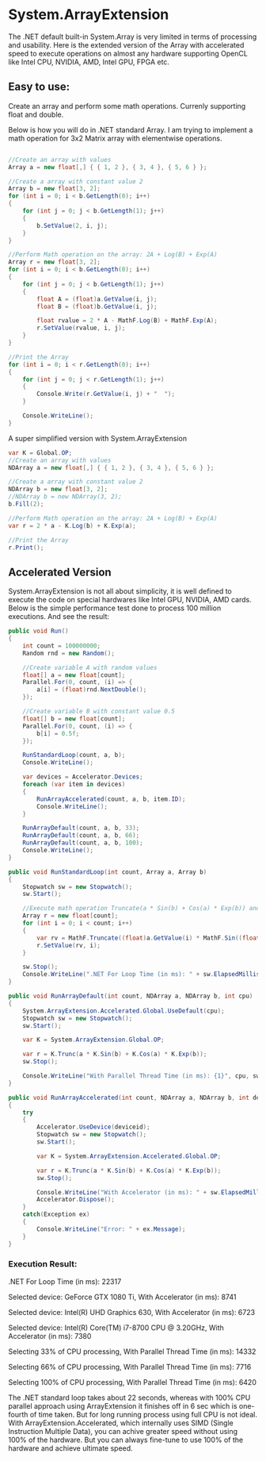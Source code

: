 # System.ArrayExtension

The .NET default built-in System.Array is very limited in terms of processing and usability. Here is the extended version of the Array with accelerated speed to execute operations on almost any hardware supporting OpenCL like Intel CPU, NVIDIA, AMD, Intel GPU, FPGA etc.

## Easy to use:
Create an array and perform some math operations. Currenly supporting float and double. 

Below is how you will do in .NET standard Array. I am trying to implement a math operation for 3x2 Matrix array with elementwise operations. 

```csharp

//Create an array with values
Array a = new float[,] { { 1, 2 }, { 3, 4 }, { 5, 6 } };

//Create a array with constant value 2
Array b = new float[3, 2];
for (int i = 0; i < b.GetLength(0); i++)
{
    for (int j = 0; j < b.GetLength(1); j++)
    {
        b.SetValue(2, i, j);
    }
}

//Perform Math operation on the array: 2A + Log(B) + Exp(A)
Array r = new float[3, 2];
for (int i = 0; i < b.GetLength(0); i++)
{
    for (int j = 0; j < b.GetLength(1); j++)
    {
        float A = (float)a.GetValue(i, j);
        float B = (float)b.GetValue(i, j);

        float rvalue = 2 * A - MathF.Log(B) + MathF.Exp(A);
        r.SetValue(rvalue, i, j);
    }
}

//Print the Array
for (int i = 0; i < r.GetLength(0); i++)
{
    for (int j = 0; j < r.GetLength(1); j++)
    {
        Console.Write(r.GetValue(i, j) + "  ");
    }

    Console.WriteLine();
}
```

A super simplified version with System.ArrayExtension
```csharp
var K = Global.OP;
//Create an array with values
NDArray a = new float[,] { { 1, 2 }, { 3, 4 }, { 5, 6 } };

//Create a array with constant value 2
NDArray b = new float[3, 2];
//NDArray b = new NDArray(3, 2);
b.Fill(2);

//Perform Math operation on the array: 2A + Log(B) + Exp(A)
var r = 2 * a - K.Log(b) + K.Exp(a);

//Print the Array
r.Print();
```


## Accelerated Version
System.ArrayExtension is not all about simplicity, it is well defined to execute the code on special hardwares like Intel GPU, NVIDIA, AMD cards. Below is the simple performance test done to process 100 million executions. And see the result:

```csharp
public void Run()
{
    int count = 100000000;
    Random rnd = new Random();

    //Create variable A with random values
    float[] a = new float[count];
    Parallel.For(0, count, (i) => {
        a[i] = (float)rnd.NextDouble();
    });

    //Create variable B with constant value 0.5
    float[] b = new float[count];
    Parallel.For(0, count, (i) => {
        b[i] = 0.5f;
    });

    RunStandardLoop(count, a, b);
    Console.WriteLine();

    var devices = Accelerator.Devices;
    foreach (var item in devices)
    {
        RunArrayAccelerated(count, a, b, item.ID);
        Console.WriteLine();
    }

    RunArrayDefault(count, a, b, 33);
    RunArrayDefault(count, a, b, 66);
    RunArrayDefault(count, a, b, 100);
    Console.WriteLine();
}

public void RunStandardLoop(int count, Array a, Array b)
{
    Stopwatch sw = new Stopwatch();
    sw.Start();

    //Execute math operation Truncate(a * Sin(b) + Cos(a) * Exp(b)) and store the result to R
    Array r = new float[count];
    for (int i = 0; i < count; i++)
    {
        var rv = MathF.Truncate((float)a.GetValue(i) * MathF.Sin((float)b.GetValue(i)) + MathF.Cos((float)a.GetValue(i)) * MathF.Exp((float)b.GetValue(i)));
        r.SetValue(rv, i);
    }

    sw.Stop();
    Console.WriteLine(".NET For Loop Time (in ms): " + sw.ElapsedMilliseconds);
}

public void RunArrayDefault(int count, NDArray a, NDArray b, int cpu)
{
    System.ArrayExtension.Accelerated.Global.UseDefault(cpu);
    Stopwatch sw = new Stopwatch();
    sw.Start();

    var K = System.ArrayExtension.Global.OP;

    var r = K.Trunc(a * K.Sin(b) + K.Cos(a) * K.Exp(b));
    sw.Stop();

    Console.WriteLine("With Parallel Thread Time (in ms): {1}", cpu, sw.ElapsedMilliseconds);
}

public void RunArrayAccelerated(int count, NDArray a, NDArray b, int deviceid)
{
    try
    {
        Accelerator.UseDevice(deviceid);
        Stopwatch sw = new Stopwatch();
        sw.Start();

        var K = System.ArrayExtension.Accelerated.Global.OP;

        var r = K.Trunc(a * K.Sin(b) + K.Cos(a) * K.Exp(b));
        sw.Stop();

        Console.WriteLine("With Accelerator (in ms): " + sw.ElapsedMilliseconds);
        Accelerator.Dispose();
    }
    catch(Exception ex)
    {
        Console.WriteLine("Error: " + ex.Message);
    }
}
```

### Execution Result:

.NET For Loop Time (in ms): 22317

Selected device: GeForce GTX 1080 Ti, With Accelerator (in ms): 8741

Selected device: Intel(R) UHD Graphics 630, With Accelerator (in ms): 6723

Selected device: Intel(R) Core(TM) i7-8700 CPU @ 3.20GHz, With Accelerator (in ms): 7380

Selecting 33% of CPU processing, With Parallel Thread Time (in ms): 14332

Selecting 66% of CPU processing, With Parallel Thread Time (in ms): 7716

Selecting 100% of CPU processing, With Parallel Thread Time (in ms): 6420

The .NET standard loop takes about 22 seconds, whereas with 100% CPU parallel approach using ArrayExtension it finishes off in 6 sec which is one-fourth of time taken. But for long running process using full CPU is not ideal. With ArrayExtension.Accelerated, which internally uses SIMD (Single Instruction Multiple Data), you can achive greater speed without using 100% of the hardware. But you can always fine-tune to use 100% of the hardware and achieve ultimate speed.

